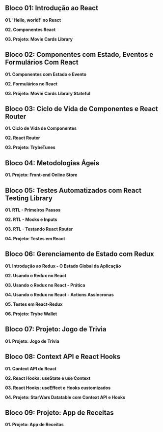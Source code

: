 ## Bloco 01: Introdução ao React

**01. 'Hello, world!' no React**

**02. Componentes React**

**03. Projeto: Movie Cards Library**

## Bloco 02: Componentes com Estado, Eventos e Formulários Com React

**01. Componentes com Estado e Evento**

**02. Formulários no React**

**03. Projeto: Movie Cards Library Stateful**

## Bloco 03: Ciclo de Vida de Componentes e React Router

**01. Ciclo de Vida de Componentes**

**02. React Router**

**03. Projeto: TrybeTunes**

## Bloco 04: Metodologias Ágeis

**01. Projeto: Front-end Online Store**

## Bloco 05: Testes Automatizados com React Testing Library

**01. RTL - Primeiros Passos**

**02. RTL - Mocks e Inputs**

**03. RTL - Testando React Router**

**04. Projeto: Testes em React**

## Bloco 06: Gerenciamento de Estado com Redux

**01. Introdução ao Redux - O Estado Global da Aplicação**

**02. Usando o Redux no React**

**03. Usando o Redux no React - Prática**

**04. Usando o Redux no React - Actions Assíncronas**

**05. Testes em React-Redux**

**06. Projeto: Trybe Wallet**

## Bloco 07: Projeto: Jogo de Trivia

**01. Projeto: Jogo de Trivia**

## Bloco 08: Context API e React Hooks

**01. Context API do React**

**02. React Hooks: useState e use Context**

**03. React Hooks: useEffect e Hooks customizados**

**04. Projeto: StarWars Datatable com Context API e Hooks**

## Bloco 09: Projeto: App de Receitas

**01. Projeto: App de Receitas**
